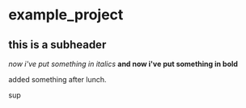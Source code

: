 # example_project

## this is a subheader
*now i've put something in italics*
__and now i've put something in bold__

added something after lunch.

sup
